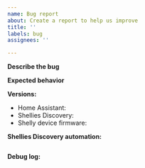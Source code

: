 ```yaml
---
name: Bug report
about: Create a report to help us improve
title: ''
labels: bug
assignees: ''

---
```


**Describe the bug**
<!--
  A clear and concise description of what the bug is.
-->


**Expected behavior**
<!--
  A clear and concise description of what you expected to happen.
-->


**Versions:**
 - Home Assistant: 
 - Shellies Discovery: 
 - Shelly device firmware: 

**Shellies Discovery automation:**
<!--
  Please provide Shellies Discovery automation here.
-->

```yaml

```


**Debug log:**
<!--
  Please provide debug log for python_script component.
-->

```txt

```
